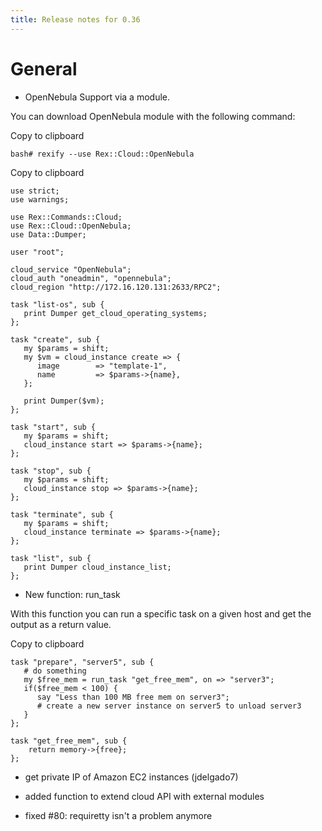 ```yaml
---
title: Release notes for 0.36
---
```


# General

-   OpenNebula Support via a module.

You can download OpenNebula module with the following command:

Copy to clipboard

    bash# rexify --use Rex::Cloud::OpenNebula

Copy to clipboard

    use strict;
    use warnings;

    use Rex::Commands::Cloud;
    use Rex::Cloud::OpenNebula;
    use Data::Dumper;

    user "root";

    cloud_service "OpenNebula";
    cloud_auth "oneadmin", "opennebula";
    cloud_region "http://172.16.120.131:2633/RPC2";

    task "list-os", sub {
       print Dumper get_cloud_operating_systems;
    };

    task "create", sub {
       my $params = shift;
       my $vm = cloud_instance create => {
          image        => "template-1",
          name         => $params->{name},
       };

       print Dumper($vm);
    };

    task "start", sub {
       my $params = shift;
       cloud_instance start => $params->{name};
    };

    task "stop", sub {
       my $params = shift;
       cloud_instance stop => $params->{name};
    };

    task "terminate", sub {
       my $params = shift;
       cloud_instance terminate => $params->{name};
    };

    task "list", sub {
       print Dumper cloud_instance_list;
    };

-   New function: run\_task

With this function you can run a specific task on a given host and get the output as a return value.

Copy to clipboard

    task "prepare", "server5", sub {
       # do something
       my $free_mem = run_task "get_free_mem", on => "server3";
       if($free_mem < 100) {
          say "Less than 100 MB free mem on server3";
          # create a new server instance on server5 to unload server3
       }
    };

    task "get_free_mem", sub {
        return memory->{free};
    };

-   get private IP of Amazon EC2 instances (jdelgado7)

-   added function to extend cloud API with external modules

-   fixed \#80: requiretty isn't a problem anymore


